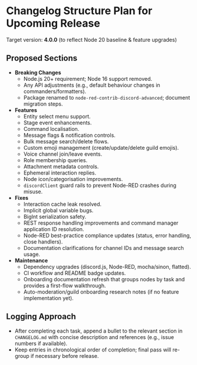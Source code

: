 # Changelog Structure Plan for Upcoming Release

Target version: **4.0.0** (to reflect Node 20 baseline & feature upgrades)

## Proposed Sections
- **Breaking Changes**
  - Node.js 20+ requirement; Node 16 support removed.
  - Any API adjustments (e.g., default behaviour changes in commanders/formatters).
  - Package renamed to `node-red-contrib-discord-advanced`; document migration steps.
- **Features**
  - Entity select menu support.
  - Stage event enhancements.
  - Command localisation.
  - Message flags & notification controls.
  - Bulk message search/delete flows.
  - Custom emoji management (create/update/delete guild emojis).
  - Voice channel join/leave events.
  - Role membership queries.
  - Attachment metadata controls.
  - Ephemeral interaction replies.
  - Node icon/categorisation improvements.
  - `discordClient` guard rails to prevent Node-RED crashes during misuse.
- **Fixes**
  - Interaction cache leak resolved.
  - Implicit global variable bugs.
  - BigInt serialization safety.
  - REST response handling improvements and command manager application ID resolution.
  - Node-RED best-practice compliance updates (status, error handling, close handlers).
  - Documentation clarifications for channel IDs and message search usage.
- **Maintenance**
  - Dependency upgrades (discord.js, Node-RED, mocha/sinon, flatted).
  - CI workflow and README badge updates.
  - Onboarding documentation refresh that groups nodes by task and provides a first-flow walkthrough.
  - Auto-moderation/guild onboarding research notes (if no feature implementation yet).

## Logging Approach
- After completing each task, append a bullet to the relevant section in `CHANGELOG.md` with concise description and references (e.g., issue numbers if available).
- Keep entries in chronological order of completion; final pass will re-group if necessary before release.
